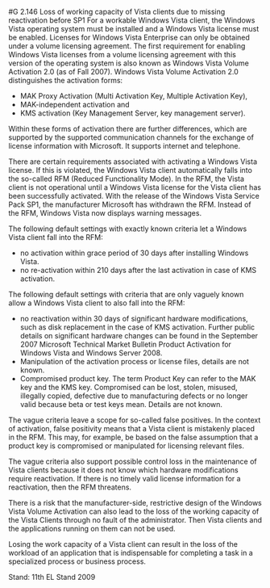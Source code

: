 #G 2.146 Loss of working capacity of Vista clients due to missing reactivation before SP1
For a workable Windows Vista client, the Windows Vista operating system must be installed and a Windows Vista license must be enabled. Licenses for Windows Vista Enterprise can only be obtained under a volume licensing agreement. The first requirement for enabling Windows Vista licenses from a volume licensing agreement with this version of the operating system is also known as Windows Vista Volume Activation 2.0 (as of Fall 2007). Windows Vista Volume Activation 2.0 distinguishes the activation forms:

* MAK Proxy Activation (Multi Activation Key, Multiple Activation Key),
* MAK-independent activation and
* KMS activation (Key Management Server, key management server).


Within these forms of activation there are further differences, which are supported by the supported communication channels for the exchange of license information with Microsoft. It supports internet and telephone.

There are certain requirements associated with activating a Windows Vista license. If this is violated, the Windows Vista client automatically falls into the so-called RFM (Reduced Functionality Mode). In the RFM, the Vista client is not operational until a Windows Vista license for the Vista client has been successfully activated. With the release of the Windows Vista Service Pack SP1, the manufacturer Microsoft has withdrawn the RFM. Instead of the RFM, Windows Vista now displays warning messages.

The following default settings with exactly known criteria let a Windows Vista client fall into the RFM:

* no activation within grace period of 30 days after installing Windows Vista.
* no re-activation within 210 days after the last activation in case of KMS activation.


The following default settings with criteria that are only vaguely known allow a Windows Vista client to also fall into the RFM:

* no reactivation within 30 days of significant hardware modifications, such as disk replacement in the case of KMS activation. Further public details on significant hardware changes can be found in the September 2007 Microsoft Technical Market Bulletin Product Activation for Windows Vista and Windows Server 2008.
* Manipulation of the activation process or license files, details are not known.
* Compromised product key. The term Product Key can refer to the MAK key and the KMS key. Compromised can be lost, stolen, misused, illegally copied, defective due to manufacturing defects or no longer valid because beta or test keys mean. Details are not known.


The vague criteria leave a scope for so-called false positives. In the context of activation, false positivity means that a Vista client is mistakenly placed in the RFM. This may, for example, be based on the false assumption that a product key is compromised or manipulated for licensing relevant files.

The vague criteria also support possible control loss in the maintenance of Vista clients because it does not know which hardware modifications require reactivation. If there is no timely valid license information for a reactivation, then the RFM threatens.

There is a risk that the manufacturer-side, restrictive design of the Windows Vista Volume Activation can also lead to the loss of the working capacity of the Vista Clients through no fault of the administrator. Then Vista clients and the applications running on them can not be used.

Losing the work capacity of a Vista client can result in the loss of the workload of an application that is indispensable for completing a task in a specialized process or business process.

Stand: 11th EL Stand 2009



